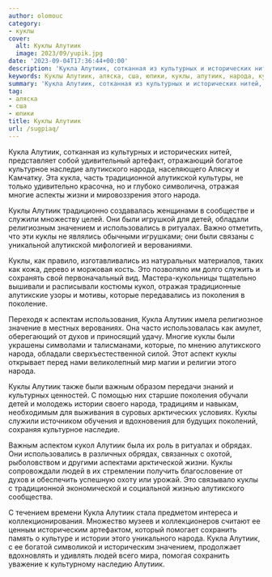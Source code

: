 ```yaml
---
author: olomouc
category:
- куклы
cover:
  alt: Куклы Алутиик
  image: 2023/09/yupik.jpg
date: '2023-09-04T17:36:44+00:00'
description: 'Кукла Алутиик, сотканная из культурных и исторических нитей, представляет собой удивительный артефакт, отражающий богатое культурное наследие алутикского...'
keywords: Куклы Алутиик, аляска, сша, юпики, куклы, алутиик, народа, кукла, алутикского, культурных, культурное, наследие, традиционной, алутикской, отражая, многие, жизни, служили, детей
summary: 'Кукла Алутиик, сотканная из культурных и исторических нитей, представляет собой удивительный артефакт, отражающий богатое культурное наследие алутикского...'
tag:
- аляска
- сша
- юпики
title: Куклы Алутиик
url: /sugpiaq/
---
```


Кукла Алутиик, сотканная из культурных и исторических нитей, представляет собой удивительный артефакт, отражающий богатое культурное наследие алутикского народа, населяющего Аляску и Камчатку. Эта кукла, часть традиционной алутикской культуры, не только удивительно красочна, но и глубоко символична, отражая многие аспекты жизни и мировоззрения этого народа.

Куклы Алутиик традиционно создавалась женщинами в сообществе и служили множеству целей. Они были игрушкой для детей, обладали религиозным значением и использовались в ритуалах. Важно отметить, что эти куклы не являлись обычными игрушками; они были связаны с уникальной алутикской мифологией и верованиями.

Куклы, как правило, изготавливались из натуральных материалов, таких как кожа, дерево и моржовая кость. Это позволяло им долго служить и сохранять свой первоначальный вид. Мастера-кукольницы тщательно вышивали и расписывали костюмы кукол, отражая традиционные алутикские узоры и мотивы, которые передавались из поколения в поколение.

Переходя к аспектам использования, Кукла Алутиик имела религиозное значение в местных верованиях. Она часто использовалась как амулет, оберегающий от духов и приносящий удачу. Многие куклы были украшены символами и талисманами, которые, по мнению алутикского народа, обладали сверхъестественной силой. Этот аспект куклы открывает перед нами великолепный мир магии и религии этого народа.

Куклы Алутиик также были важным образом передачи знаний и культурных ценностей. С помощью них старшие поколения обучали детей и молодежь истории своего народа, традициям и навыкам, необходимым для выживания в суровых арктических условиях. Куклы служили источником обучения и вдохновения для будущих поколений, сохраняя культурное наследие.

Важным аспектом кукол Алутиик была их роль в ритуалах и обрядах. Они использовались в различных обрядах, связанных с охотой, рыболовством и другими аспектами арктической жизни. Куклы сопровождали людей в их стремлении получить благословение от духов и обеспечить успешную охоту или урожай. Это связывало куклы с традиционной экономической и социальной жизнью алутикского сообщества.

С течением времени Кукла Алутиик стала предметом интереса и коллекционирования. Множество музеев и коллекционеров считают ее ценным историческим артефактом, который помогает сохранить память о культуре и истории этого уникального народа. Кукла Алутиик, с ее богатой символикой и историческим значением, продолжает вдохновлять и удивлять людей всего мира, помогая сохранить уважение к культурному наследию Алутиик.